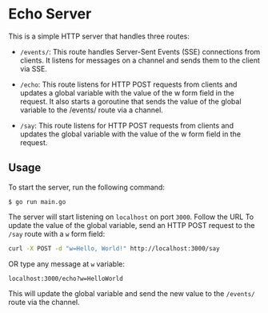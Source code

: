 # Echo Server

This is a simple HTTP server that handles three routes:

-   `/events/`: This route handles Server-Sent Events (SSE) connections from clients. It listens for messages on a channel and sends them to the client via SSE.

-   `/echo`: This route listens for HTTP POST requests from clients and updates a global variable with the value of the w form field in the request. It also starts a goroutine that sends the value of the global variable to the /events/ route via a channel.

-   `/say`: This route listens for HTTP POST requests from clients and updates the global variable with the value of the w form field in the request.

## Usage

To start the server, run the following command:

```
$ go run main.go
```

The server will start listening on `localhost` on port `3000`. Follow the URL
To update the value of the global variable, send an HTTP POST request to the `/say` route with a `w` form field:

```sh
curl -X POST -d "w=Hello, World!" http://localhost:3000/say
```

OR type any message at `w` variable:

```
localhost:3000/echo?w=HelloWorld
```

This will update the global variable and send the new value to the `/events/` route via the channel.
